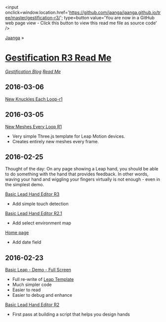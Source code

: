 ﻿<span style=display:none; >[You are now in a GitHub source code view - click this link to view this read me file as a web page]( http://jaanga.github.io/gestification-r3/ "View file as a web page." ) </span>
<input onclick=window.location.href='https://github.com/jaanga/jaanga.github.io/tree/master/gestification-r3/'; type=button  value='You are now in a GitHub web page view - Click this button to view this read me file as source code' />

[Jaanga]( http://jaanga.github.io ) »

[Gestification R3 Read Me]( index.html )
===


_[Gestification Blog]( request-gestification-blog-posts.html ) [Read Me]( https://github.com/jaanga/jaanga.github.io/tree/master/gestification-r3/ )_


## 2016-03-06

[New Knuckles Each Loop-r1]( http://jaanga.github.io/gestification-r3/new-knuckles-each-loop/ )

## 2016-03-05

[New Meshes Every Loop R1]( http://jaanga.github.io/gestification-r3/new-meshes-each-loop/new-meshes-each-loop-r1.html )

* Very simple Three.js template for Leap Motion devices. 
* Creates entirely new meshes every frame.

## 2016-02-25

Thought of the day: On any page showing a Leap hand, you should be able to do something with the hand that provides feedback.
In other words, waving your hand and wiggling your fingers virtually is not enough - even in the simplest demo.

[Basic Lead Hand Editor R3]( http://jaanga.github.io/gestification-r3/basic-leap-hand-editor/basic-leap-hand-editor-r3.html )

* Add simple touch detection

[Basic Lead Hand Editor R2.1]( http://jaanga.github.io/gestification-r3/basic-leap-hand-editor/basic-leap-hand-editor-r2-1.html )

* Add select environment map

[Home page]( http://jaanga.github.io/gestification-r3/ )

* Add date field


## 2016-02-23
[Basic Leap - Demo - Full Screen ]( http://jaanga.github.io/gestification-r3/basic-leap/index.html  )

* Full re-write of [Leap Template]( http://jaanga.github.io/gestification-r2/template-leap-threejs/ )
* Much simpler code
* Easier to read
* Easier to debug and enhance

[Basic Lead Hand Editor R2]( http://jaanga.github.io/gestification-r3/basic-leap-hand-editor/basic-leap-hand-editor-r2.html )

* First pass at building a script that helps you design hands
